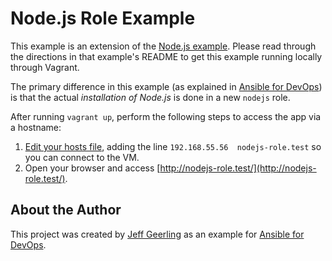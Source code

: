 # Node.js Role Example

This example is an extension of the [Node.js example](../nodejs/README.md). Please read through the directions in that example's README to get this example running locally through Vagrant.

The primary difference in this example (as explained in [Ansible for DevOps](https://www.ansiblefordevops.com/)) is that the actual _installation of Node.js_ is done in a new `nodejs` role.

After running `vagrant up`, perform the following steps to access the app via a hostname:

  1. [Edit your hosts file](http://docs.rackspace.com/support/how-to/modify-your-hosts-file/), adding the line `192.168.55.56  nodejs-role.test` so you can connect to the VM.
  2. Open your browser and access [http://nodejs-role.test/](http://nodejs-role.test/).

## About the Author

This project was created by [Jeff Geerling](https://www.jeffgeerling.com/) as an example for [Ansible for DevOps](https://www.ansiblefordevops.com/).
